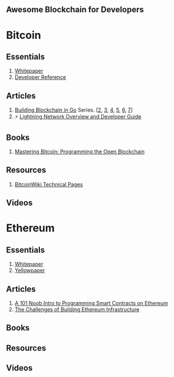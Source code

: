 ## Awesome Blockchain for Developers

# Bitcoin
## Essentials
1. [Whitepaper](https://bitcoin.org/bitcoin.pdf)
2. [Developer Reference](https://github.com/minium/Bitcoin-Spec/blob/master/Bitcoin.pdf)

## Articles
1. [Building Blockchain in Go](https://jeiwan.cc/posts/building-blockchain-in-go-part-1/) Series. [[2](https://jeiwan.cc/posts/building-blockchain-in-go-part-2/), [3](https://jeiwan.cc/posts/building-blockchain-in-go-part-3/), [4](https://jeiwan.cc/posts/building-blockchain-in-go-part-4/), [5](https://jeiwan.cc/posts/building-blockchain-in-go-part-5/), [6](https://jeiwan.cc/posts/building-blockchain-in-go-part-6/), [7](https://jeiwan.cc/posts/building-blockchain-in-go-part-7/)]
1. :zap: [Lightning Network Overview and Developer Guide](http://dev.lightning.community/overview/)


## Books
1. [Mastering Bitcoin: Programming the Open Blockchain](https://www.amazon.com/Mastering-Bitcoin-Programming-Open-Blockchain/dp/1491954388)

## Resources
1. [BitcoinWiki Technical Pages](https://en.bitcoin.it/wiki/Category:Technical)


## Videos


# Ethereum
## Essentials
1. [Whitepaper](https://github.com/ethereum/wiki/wiki/White-Paper)
1. [Yellowpaper](http://gavwood.com/paper.pdf)

## Articles
1. [A 101 Noob Intro to Programming Smart Contracts on Ethereum](https://medium.com/@ConsenSys/a-101-noob-intro-to-programming-smart-contracts-on-ethereum-695d15c1dab4)
1. [The Challenges of Building Ethereum Infrastructure](https://medium.com/@lopp/the-challenges-of-building-ethereum-infrastructure-87e443e47a4b)


## Books

## Resources

## Videos